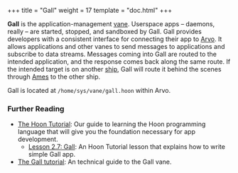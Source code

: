 +++
title = "Gall"
weight = 17
template = "doc.html"
+++

**Gall** is the application-management [vane](../vane). Userspace apps –⁠ daemons, really –⁠ are started, stopped, and sandboxed by Gall. Gall provides developers with a consistent interface for connecting their app to [Arvo](../arvo). It allows applications and other vanes to send messages to applications and subscribe to data streams. Messages coming into Gall are routed to the intended application, and the response comes back along the same route. If the intended target is on another [ship](../ship), Gall will route it behind the scenes through [Ames](../ames) to the other ship.

Gall is located at `/home/sys/vane/gall.hoon` within Arvo.

### Further Reading

- [The Hoon Tutorial](@/docs/tutorials/hoon.md): Our guide to learning the Hoon programming language that will give you the foundation necessary for app development.
  - [Lesson 2.7: Gall](@/docs/tutorials/hoon/gall.md): An Hoon Tutorial lesson that explains how to write simple Gall app.
- [The Gall tutorial](@/docs/tutorials/arvo/gall.md): An technical guide to the Gall vane.
